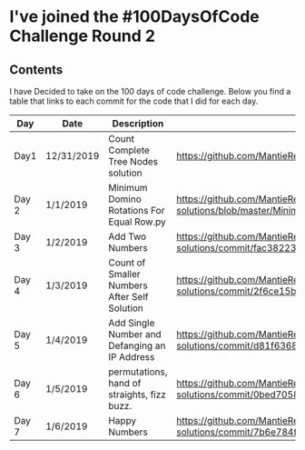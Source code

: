 # I've joined the #100DaysOfCode Challenge Round 2

## Contents

I have Decided to take on the 100 days of code challenge.  Below you find a table that links to each commit for the code that I did for each day. 



| ﻿Day 	| Date 	| Description 	| Commit Hyperlink 	|
|-------	|------------	|-----------------------------------------------	|------------------------------------------------------------------------------------------------------------------	|
| Day1 	| 12/31/2019 	| Count Complete Tree Nodes  solution 	| https://github.com/MantieReid/leetcode-solutions 	|
| Day 2 	| 1/1/2019 	| Minimum Domino Rotations For Equal Row.py 	| https://github.com/MantieReid/leetcode-solutions/blob/master/Minimum%20Domino%20Rotations%20For%20Equal%20Row.py 	|
| Day 3 	| 1/2/2019 	| Add Two Numbers 	| https://github.com/MantieReid/leetcode-solutions/commit/fac382238664fa58292d5a25379dff0f3df0519c 	|
| Day 4 	| 1/3/2019 	| Count of Smaller Numbers After Self Solution 	| https://github.com/MantieReid/leetcode-solutions/commit/2f6ce15b5b110e9bc129a216bc4949dbb82d0ad4 	|
| Day 5 	| 1/4/2019 	| Add Single Number and Defanging an IP Address 	| https://github.com/MantieReid/leetcode-solutions/commit/d81f636870b0a0c05dcfdb403db90ef61aa667f4 	|
| Day 6 	| 1/5/2019 	| permutations, hand of straights, fizz buzz. 	| https://github.com/MantieReid/leetcode-solutions/commit/0bed7058919b1f39c52fc9180ad704ac0322de78 	|
| Day 7 	| 1/6/2019 	| Happy Numbers 	| https://github.com/MantieReid/leetcode-solutions/commit/7b6e784fa8ef8a658cf35f452a866854a8954232 	|
